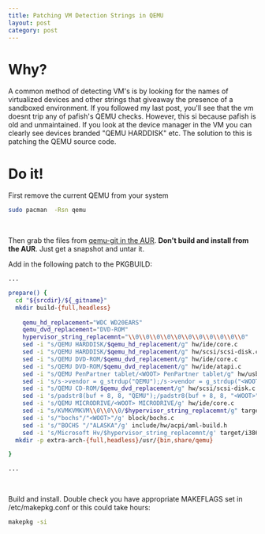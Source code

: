 ```yaml
---
title: Patching VM Detection Strings in QEMU
layout: post
category: post
---
```


# Why?
A common method of detecting VM's is by looking for the names of virtualized devices and other strings that giveaway the presence of a sandboxed environment.  If you followed my last post, you'll see that the vm doesnt trip any of pafish's QEMU checks.  However, this si because pafish is old and unmaintained.  If you look at the device manager in the VM you can clearly see devices branded "QEMU HARDDISK" etc.  The solution to this is patching the QEMU source code.

# Do it!
First remove the current QEMU from your system
```sh
sudo pacman  -Rsn qemu
```
<br/>

Then grab the files from [qemu-git in the AUR](https://aur.archlinux.org/packages/qemu-git/).  **Don't build and install from the AUR**.  Just get a snapshot and untar it.
<br/>

Add in the following patch to the PKGBUILD:
```sh
...

prepare() {
  cd "${srcdir}/${_gitname}"
  mkdir build-{full,headless}
  
    qemu_hd_replacement="WDC WD20EARS"
    qemu_dvd_replacement="DVD-ROM"
    hypervisor_string_replacemnt="\\0\\0\\0\\0\\0\\0\\0\\0\\0\\0\\0"
    sed -i "s/QEMU HARDDISK/$qemu_hd_replacement/g" hw/ide/core.c
    sed -i "s/QEMU HARDDISK/$qemu_hd_replacement/g" hw/scsi/scsi-disk.c
    sed -i "s/QEMU DVD-ROM/$qemu_dvd_replacement/g" hw/ide/core.c
    sed -i "s/QEMU DVD-ROM/$qemu_dvd_replacement/g" hw/ide/atapi.c
    sed -i "s/QEMU PenPartner tablet/<WOOT> PenPartner tablet/g" hw/usb/dev-wacom.c
    sed -i 's/s->vendor = g_strdup("QEMU");/s->vendor = g_strdup("<WOOT>");/g' hw/scsi/scsi-disk.c
    sed -i "s/QEMU CD-ROM/$qemu_dvd_replacement/g" hw/scsi/scsi-disk.c
    sed -i 's/padstr8(buf + 8, 8, "QEMU");/padstr8(buf + 8, 8, "<WOOT>");/g' hw/ide/atapi.c
    sed -i 's/QEMU MICRODRIVE/<WOOT> MICRODRIVE/g' hw/ide/core.c
    sed -i "s/KVMKVMKVM\\0\\0\\0/$hypervisor_string_replacemnt/g" target/i386/kvm.c
    sed -i 's/"bochs"/"<WOOT>"/g' block/bochs.c
    sed -i 's/"BOCHS "/"ALASKA"/g' include/hw/acpi/aml-build.h
    sed -i 's/Microsoft Hv/$hypervisor_string_replacemnt/g' target/i386/kvm.c
  mkdir -p extra-arch-{full,headless}/usr/{bin,share/qemu}

}

...
```
<br/>

Build and install. Double check you have appropriate MAKEFLAGS set in /etc/makepkg.conf or this could take hours:
```sh
makepkg -si
```